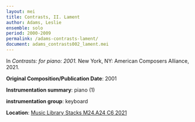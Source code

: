```yaml
---
layout: mei
title: Contrasts, II. Lament
author: Adams, Leslie
ensemble: solo 
period: 2000-2009
permalink: /adams-contrasts-lament/
document: adams_contrasts002_lament.mei
---
```


In *Contrasts: for piano: 2001.* New York, NY: American Composers Alliance, 2021.

**Original Composition/Publication Date**: 2001

**Instrumentation summary**: piano (1)

**instrumentation group**: keyboard

**Location**: <a href="https://tufts.primo.exlibrisgroup.com/permalink/01TUN_INST/1kc9gia/alma991018728036003851" target="_blank">Music Library Stacks M24.A24 C6 2021</a>
